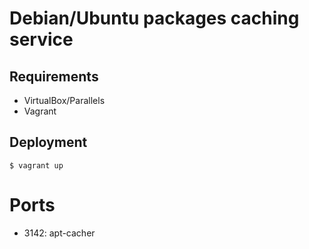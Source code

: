 # Debian/Ubuntu packages caching service

## Requirements

* VirtualBox/Parallels
* Vagrant

## Deployment
```
$ vagrant up
```

# Ports
* 3142: apt-cacher
